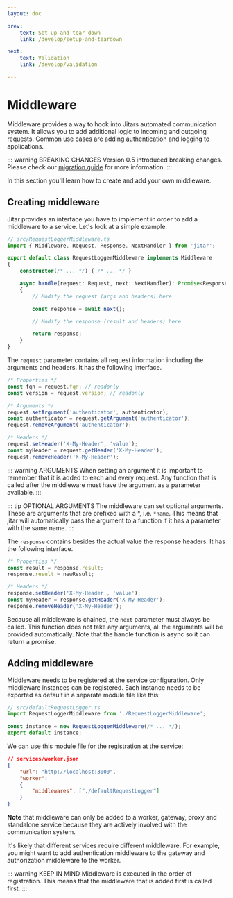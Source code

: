 ```yaml
---
layout: doc

prev:
    text: Set up and tear down
    link: /develop/setup-and-teardown

next:
    text: Validation
    link: /develop/validation

---
```


# Middleware

Middleware provides a way to hook into Jitars automated communication system. It allows you to add additional logic to incoming and outgoing requests. Common use cases are adding authentication and logging to applications.

::: warning BREAKING CHANGES
Version 0.5 introduced breaking changes. Please check our [migration guide](https://github.com/MaskingTechnology/jitar/blob/main/migrations/migrate-from-0.4.x-to-0.5.0.md) for more information.
:::

In this section you'll learn how to create and add your own middleware.

## Creating middleware

Jitar provides an interface you have to implement in order to add a middleware to a service. Let's look at a simple example:

```ts
// src/RequestLoggerMiddleware.ts
import { Middleware, Request, Response, NextHandler } from 'jitar';

export default class RequestLoggerMiddleware implements Middleware
{
    constructor(/* ... */) { /* ... */ }

    async handle(request: Request, next: NextHandler): Promise<Response>
    {
        // Modify the request (args and headers) here

        const response = await next();

        // Modify the response (result and headers) here

        return response;
    }
}
```

The `request` parameter contains all request information including the arguments and headers. It has the following interface.

```ts
/* Properties */
const fqn = request.fqn; // readonly
const version = request.version; // readonly

/* Arguments */
request.setArgument('authenticator', authenticator);
const authenticator = request.getArgument('authenticator');
request.removeArgument('authenticator');

/* Headers */
request.setHeader('X-My-Header', 'value');
const myHeader = request.getHeader('X-My-Header');
request.removeHeader('X-My-Header');
```

::: warning ARGUMENTS
When setting an argument it is important to remember that it is added to each and every request. Any function that is called after the middleware must have the argument as a parameter available. 
:::

::: tip OPTIONAL ARGUMENTS
The middleware can set optional arguments. These are arguments that are prefixed with a *, i.e. `*name`. This means that jitar will automatically pass the argument to a function if it has a parameter with the same name.
:::

The `response` contains besides the actual value the response headers. It has the following interface.

```ts
/* Properties */
const result = response.result;
response.result = newResult;

/* Headers */
response.setHeader('X-My-Header', 'value');
const myHeader = response.getHeader('X-My-Header');
response.removeHeader('X-My-Header');
```

Because all middleware is chained, the `next` parameter must always be called. This function does not take any arguments, all the arguments will be provided automatically. Note that the handle function is async so it can return a promise.

## Adding middleware

Middleware needs to be registered at the service configuration. Only middleware instances can be registered. Each instance needs to be exported as default in a separate module file like this:

```ts
// src/defaultRequestLogger.ts
import RequestLoggerMiddleware from './RequestLoggerMiddleware';

const instance = new RequestLoggerMiddleware(/* ... */);
export default instance;
```

We can use this module file for the registration at the service:

```json
// services/worker.json
{
    "url": "http://localhost:3000",
    "worker":
    {
        "middlewares": ["./defaultRequestLogger"]
    }
}
```

**Note** that middleware can only be added to a worker, gateway, proxy and standalone service because they are actively involved with the communication system.

It's likely that different services require different middleware. For example, you might want to add authentication middleware to the gateway and authorization middleware to the worker.

::: warning KEEP IN MIND 
Middleware is executed in the order of registration. This means that the middleware that is added first is called first.
:::
